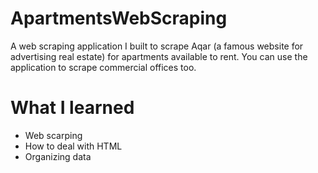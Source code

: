# ApartmentsWebScraping

A web scraping application I built to scrape Aqar (a famous website for advertising real estate) for apartments available to rent.
You can use the application to scrape commercial offices too.

# What I learned 
- Web scarping
- How to deal with HTML 
- Organizing data
